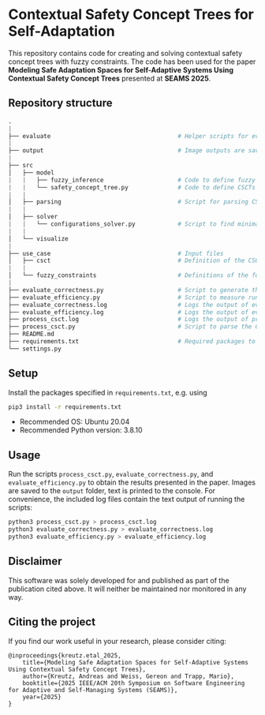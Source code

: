 # Contextual Safety Concept Trees for Self-Adaptation
This repository contains code for creating and solving contextual safety concept trees with fuzzy constraints. The code has been used for the paper **Modeling Safe Adaptation Spaces for Self-Adaptive Systems Using Contextual Safety Concept Trees** presented at **SEAMS 2025**.

## Repository structure
``` python
.
|
├── evaluate                                    # Helper scripts for evaluation
|
├── output                                      # Image outputs are saved here
|
├── src
│   ├── model
|   |   ├── fuzzy_inference                     # Code to define fuzzy constraints
|   |   └── safety_concept_tree.py              # Code to define CSCTs
|   |
│   ├── parsing                                 # Script for parsing CSCTs from text files
|   |
│   ├── solver
|   |   └── configurations_solver.py            # Script to find minimal cut sets of CSCTs
|   |
│   └── visualize
|
├── use_case                                    # Input files
│   ├── csct                                    # Definition of the CSCT used in the paper
|   |
│   └── fuzzy_constraints                       # Definitions of the fuzzy constraints
|
├── evaluate_correctness.py                     # Script to generate the results presented in the paper
├── evaluate_efficiency.py                      # Script to measure run-time overhead, averaged over computations for the entire state spaces
├── evaluate_correctness.log                    # Logs the output of evaluate_correctness.py
├── evaluate_efficiency.log                     # Logs the output of evaluate_efficiency.py
├── process_csct.log                            # Logs the output of process_csct.py
├── process_csct.py                             # Script to parse the CSCT and find its minimal cut sets
├── README.md
├── requirements.txt                            # Required packages to run the scripts
└── settings.py
```

## Setup
Install the packages specified in `requirements.txt`, e.g. using

```bash
pip3 install -r requirements.txt
```

- Recommended OS: Ubuntu 20.04
- Recommended Python version: 3.8.10

## Usage
Run the scripts `process_csct.py`, `evaluate_correctness.py`, and `evaluate_efficiency.py` to obtain the results presented in the paper. Images are saved to the `output` folder, text is printed to the console. For convenience, the included log files contain the text output of running the scripts:

```bash
python3 process_csct.py > process_csct.log
python3 evaluate_correctness.py > evaluate_correctness.log
python3 evaluate_efficiency.py > evaluate_efficiency.log
```

## Disclaimer
This software was solely developed for and published as part of the publication cited above. It will neither be maintained nor monitored in any way.

## Citing the project
If you find our work useful in your research, please consider citing:

```
@inproceedings{kreutz.etal_2025,
    title={Modeling Safe Adaptation Spaces for Self-Adaptive Systems Using Contextual Safety Concept Trees},
    author={Kreutz, Andreas and Weiss, Gereon and Trapp, Mario},
    booktitle={2025 IEEE/ACM 20th Symposium on Software Engineering for Adaptive and Self-Managing Systems (SEAMS)},
    year={2025}
}
```
